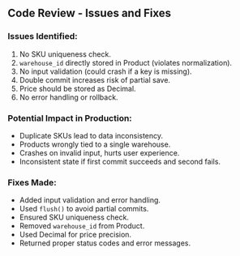 ## Code Review - Issues and Fixes

### Issues Identified:

1. No SKU uniqueness check.
2. `warehouse_id` directly stored in Product (violates normalization).
3. No input validation (could crash if a key is missing).
4. Double commit increases risk of partial save.
5. Price should be stored as Decimal.
6. No error handling or rollback.

### Potential Impact in Production:

- Duplicate SKUs lead to data inconsistency.
- Products wrongly tied to a single warehouse.
- Crashes on invalid input, hurts user experience.
- Inconsistent state if first commit succeeds and second fails.

### Fixes Made:

- Added input validation and error handling.
- Used `flush()` to avoid partial commits.
- Ensured SKU uniqueness check.
- Removed `warehouse_id` from Product.
- Used Decimal for price precision.
- Returned proper status codes and error messages.
